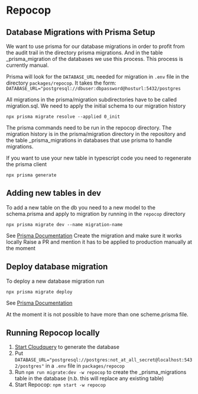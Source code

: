 # Repocop

## Database Migrations with Prisma Setup

We want to use prisma for our database migrations in order to profit from the audit
trail in the directory prisma migrations. And in the table _prisma_migration of the 
databases we use this process. This process is currently manual.

Prisma will look for the `DATABASE_URL` needed for migration in `.env` file in the directory `packages/repocop`.  It takes the form: ```DATABASE_URL="postgresql://dbuser:dbpassword@hosturl:5432/postgres```

All migrations in the prisma/migration subdirectories have to be called migration.sql.
We need to apply the initial schema to our migration history
```
npx prisma migrate resolve --applied 0_init
```
The prisma commands need to be run in the repocop directory.
The migration history is in the prisma/migration directory in the repository and the table _prisma_migrations in 
databases that use prisma to handle migrations.

If you want to use your new table in typescript code you need to regenerate the prisma client
```
npx prisma generate
```

## Adding new tables in dev

To add a new table on the db you need to a new model to the schema.prisma and apply to migration by running
in the `repocop` directory
```
npx prisma migrate dev --name migration-name
```
See [Prisma Documentation](https://www.prisma.io/docs/guides/migrate/developing-with-prisma-migrate#create-migrations)
Create the migration and make sure it works locally
Raise a PR and mention it has to be applied to production manually at the moment

## Deploy database migration

To deploy a new database migration run
```
npx prisma migrate deploy
```
See [Prisma Documentation](https://www.prisma.io/docs/concepts/components/prisma-migrate/migrate-development-production)

At the moment it is not possible to have more than 
one scheme.prisma file.

## Running Repocop locally

1. [Start Cloudquery](../../packages/cloudquery/README.md) to generate the database
2. Put `DATABASE_URL="postgresql://postgres:not_at_all_secret@localhost:5432/postgres"` in a `.env` file in `packages/repocop`
3. Run `npm run migrate:dev -w repocop` to create the _prisma_migrations table in the database (n.b. this will replace any existing table)
4. Start Repocop: `npm start -w repocop`